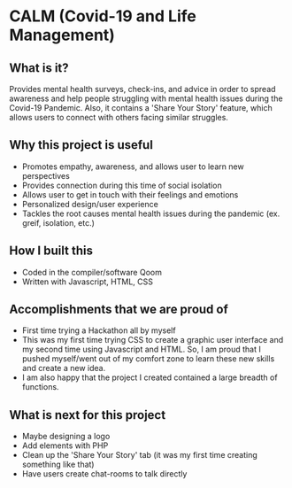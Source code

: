 CALM (Covid-19 and Life Management)
==================
## What is it?
Provides mental health surveys, check-ins, and advice in order to spread awareness and help people struggling with mental health issues during the Covid-19 Pandemic. Also, it contains a 'Share Your Story' feature, which allows users to connect with others facing similar struggles.

## Why this project is useful
- Promotes empathy, awareness, and allows user to learn new perspectives
- Provides connection during this time of social isolation
- Allows user to get in touch with their feelings and emotions
- Personalized design/user experience
- Tackles the root causes mental health issues during the pandemic (ex. greif, isolation, etc.)

## How I built this 
- Coded in the compiler/software Qoom
- Written with Javascript, HTML, CSS

## Accomplishments that we are proud of 
- First time trying a Hackathon all by myself
- This was my first time trying CSS to create a graphic user interface and my second time using Javascript and HTML. So, I am proud that I pushed myself/went out of my comfort zone to learn these new skills and create a new idea. 
- I am also happy that the project I created contained a large breadth of functions.

## What is next for this project
- Maybe designing a logo
- Add elements with PHP
- Clean up the 'Share Your Story' tab (it was my first time creating something like that)
- Have users create chat-rooms to talk directly
